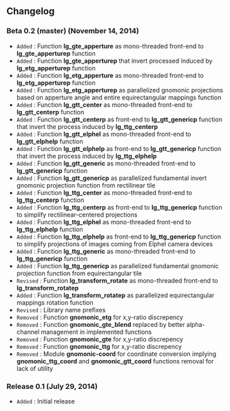 ## Changelog

### Beta 0.2 (master) (November 14, 2014)

- `Added` : Function **lg\_gte\_apperture** as mono-threaded front-end to **lg\_gte\_apperturep** function
- `Added` : Function **lg\_gte\_apperturep** that invert processed induced by **lg\_etg\_apperturep** function
- `Added` : Function **lg\_etg\_apperture** as mono-threaded front-end to **lg\_etg\_apperturep** function
- `Added` : Function **lg\_etg\_apperturep** as parallelized gnomonic projections based on apperture angle and entire equirectangular mappings function
- `Added` : Function **lg\_gtt\_center** as mono-threaded front-end to **lg\_gtt\_centerp** function
- `Added` : Function **lg\_gtt\_centerp** as front-end to **lg\_gtt\_genericp** function that invert the process induced by **lg\_ttg\_centerp**
- `Added` : Function **lg\_gtt\_elphel** as mono-threaded front-end to **lg\_gtt\_elphelp** function
- `Added` : Function **lg\_gtt\_elphelp** as front-end to **lg\_gtt\_genericp** function that invert the process induced by **lg\_ttg\_elphelp**
- `Added` : Function **lg\_gtt\_generic** as mono-threaded front-end to **lg\_gtt\_genericp** function
- `Added` : Function **lg\_gtt\_genericp** as parallelized fundamental invert gnomonic projection function from rectilinear tile
- `Added` : Function **lg\_ttg\_center** as mono-threaded front-end to **lg\_ttg\_centerp** function
- `Added` : Function **lg\_ttg\_centerp** as front-end to **lg\_ttg\_genericp** function to simplify rectilinear-centered projections
- `Added` : Function **lg\_ttg\_elphel** as mono-threaded front-end to **lg\_ttg\_elphelp** function
- `Added` : Function **lg\_ttg\_elphelp** as front-end to **lg\_ttg\_genericp** function to simplify projections of images coming from Elphel camera devices
- `Added` : Function **lg\_ttg\_generic** as mono-threaded front-end to **lg\_ttg\_genericp** function
- `Added` : Function **lg\_ttg\_genericp** as parallelized fundamental gnomonic projection function from equirectangular tile
- `Revised` : Function **lg\_transform\_rotate** as mono-threaded front-end to **lg\_transform\_rotatep**
- `Added` : Function **lg\_transform\_rotatep** as parallelized equirectangular mappings rotation function
- `Revised` : Library name prefixes
- `Removed` : Function **gnomonic\_etg** for x,y-ratio discrepency
- `Removed` : Function **gnomonic\_gte_blend** replaced by better alpha-channel management in implemented functions
- `Removed` : Function **gnomonic\_gte** for x,y-ratio discrepency
- `Removed` : Function **gnomonic\_ttg** for x,y-ratio discrepency
- `Removed` : Module **gnomonic-coord** for coordinate conversion implying **gnomonic\_ttg\_coord** and **gnomonic\_gtt\_coord** functions removal for lack of utility

### Release 0.1 (July 29, 2014)

- `Added` : Initial release
